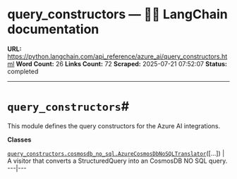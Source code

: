 # query_constructors — 🦜🔗 LangChain  documentation

**URL:** https://python.langchain.com/api_reference/azure_ai/query_constructors.html
**Word Count:** 26
**Links Count:** 72
**Scraped:** 2025-07-21 07:52:07
**Status:** completed

---

# `query_constructors`\#

This module defines the query constructors for the Azure AI integrations.

**Classes**

[`query_constructors.cosmosdb_no_sql.AzureCosmosDbNoSQLTranslator`](https://python.langchain.com/api_reference/azure_ai/query_constructors/langchain_azure_ai.query_constructors.cosmosdb_no_sql.AzureCosmosDbNoSQLTranslator.html#langchain_azure_ai.query_constructors.cosmosdb_no_sql.AzureCosmosDbNoSQLTranslator "langchain_azure_ai.query_constructors.cosmosdb_no_sql.AzureCosmosDbNoSQLTranslator")\(\[...\]\) | A visitor that converts a StructuredQuery into an CosmosDB NO SQL query.   ---|---
